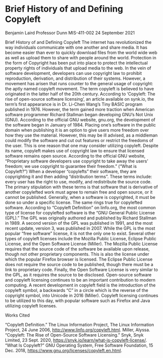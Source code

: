 # Brief History of and Defining Copyleft

Benjamin Laird
Professor Dunn
MIS-411-002
24 September 2021

Brief History of and Defining Copyleft
	The internet has revolutionized the way individuals communicate with one another and share media. It has become easier than ever to quickly download files from the world wide web as well as upload them to share with people around the world. Protection in the form of Copyright has been put into place to protect the intellectual property rights of individuals that upload media to the web. In the vein of software development, developers can use copyright law to prohibit reproduction, derivation, and distribution of their systems. However, a movement has arisen that runs counter to the general usage of copyright: the aptly named copyleft movement.
	 The term copyleft is believed to have originated in the latter half of the 20th century. According to ‘Copyleft: The rise of open-source software licensing’, an article available on synk.io, the term’s first appearance is in Dr. Li-Chen Wang’s Tiny BASIC program published in 1976. However, the term gained more traction when American software programmer Richard Stallman began developing GNU’s Not Unix (GNU). According to the official GNU website, gnu.org, the development of the software began in January of 1984.
	Placing one’s software in the public domain when publishing it is an option to give users more freedom over how they use the material. However, this may be ill advised, as a middleman could modify the software and cut out features or restrict the freedoms of the user. This is one reason that one may consider utilizing copyleft. 
	Despite its name, copyleft makes use of copyright law to ensure that licensed software remains open source. According to the official GNU website, “Proprietary software developers use copyright to take away the users’ freedom; we use copyright to guarantee their freedom.” (“What is Copyleft?”) When a developer “copylefts” their software, they are copyrighting it and then adding “distribution terms”. These terms include: every user has the right to use, modify, and redistribute the source code. The primary stipulation with these terms is that software that is derivative of another copylefted work must agree to remain free and open source, or it cannot be published.
	Generally, when a software is copyrighted, it must be done so under a specific license. The same rings true for copylefted software. According to “Copyleft Definition” on linfo.org, the most common type of license for copylefted software is the “GNU General Public License (GPL).” The GPL was originally authored and published by Richard Stallman in 1989. A second version of the GPL was published in 1991, and the most recent update, version 3, was published in 2007. While the GPL is the most popular “free software” license, it is not the only one to exist.
	Several other types of copyleft licenses include the Mozilla Public License, Eclipse Public License, and the Open Software License (Miller). The Mozilla Public License requires that the source code of the software be available upon release, though not other proprietary components. This is also the license under which the popular Firefox browser is licensed. The Eclipse Public License does not require the source code to be published, though there must be a link to proprietary code. Finally, the Open Software License is very similar to the GPL, as it requires the source to be disclosed.
	 Open-source software and copyleft licensing continues to be an important contribution to modern computing. A recent development in copyleft field is the introduction of the copyleft symbol, a backwards “C” in a circle which is the reverse of the copyright symbol, into Unicode in 2016 (Miller). Copyleft licensing continues to be utilized to this day, with popular software such as Firefox and Java utilizing copyleft licenses.


Works Cited

“Copyleft Definition.” The Linux Information Project, The Linux Information Project, 24 June 2006, http://www.linfo.org/copyleft.html. 
Miller, Alyssa. “Copyleft: The Rise of Open-Source Software Licensing.” Snyk, Snyk Limited, 23 Sept. 2020, https://snyk.io/learn/what-is-copyleft-license/. 
“What Is Copyleft?” GNU Operating System, Free Software Foundation, 15 Dec. 2018, https://www.gnu.org/licenses/copyleft.en.html. 
